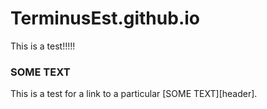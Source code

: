 # TerminusEst.github.io


This is a test!!!!!

### SOME TEXT ###

This is a test for a link to a particular [SOME TEXT][header].
